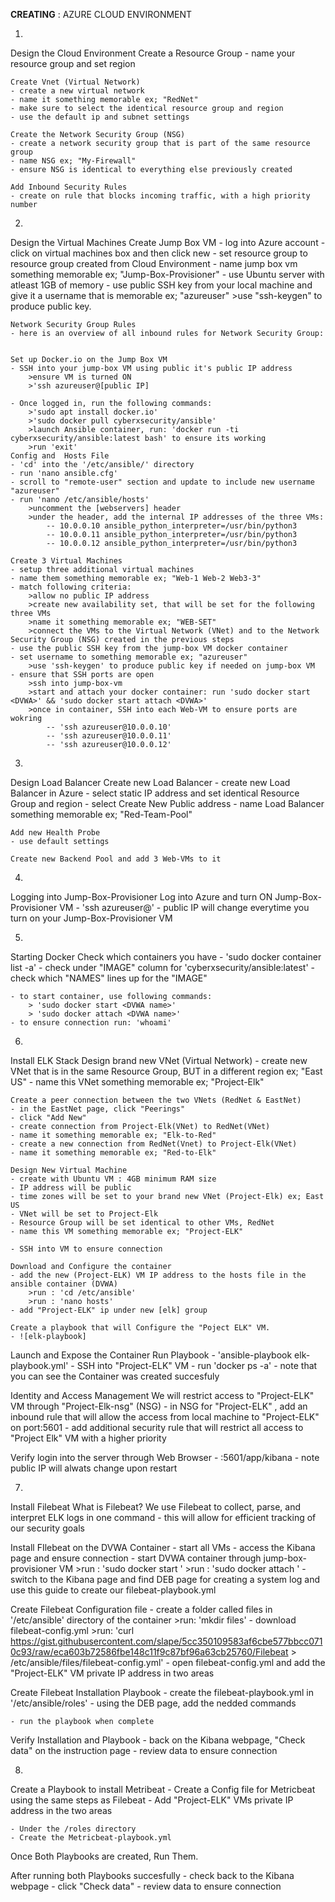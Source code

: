 **CREATING** : 
AZURE CLOUD ENVIRONMENT

1) 
Design the Cloud Environment
    Create a Resource Group
    - name your resource group and set region 
    
    Create Vnet (Virtual Network)
    - create a new virtual network
    - name it something memorable ex; "RedNet"
    - make sure to select the identical resource group and region
    - use the default ip and subnet settings

    Create the Network Security Group (NSG)
    - create a network security group that is part of the same resource group
    - name NSG ex; "My-Firewall"
    - ensure NSG is identical to everything else previously created

    Add Inbound Security Rules 
    - create on rule that blocks incoming traffic, with a high priority number

2)
Design the Virtual Machines
    Create Jump Box VM
    - log into Azure account
    - click on virtual machines box and then click new
    - set resource group to resource group created from Cloud Environment
    - name jump box vm something memorable ex; "Jump-Box-Provisioner"
    - use Ubuntu server with atleast 1GB of memory
    - use public SSH key from your local machine and give it a username that is memorable ex; "azureuser"
        >use "ssh-keygen" to produce public key.

    Network Security Group Rules
    - here is an overview of all inbound rules for Network Security Group:


    Set up Docker.io on the Jump Box VM
    - SSH into your jump-box VM using public it's public IP address
        >ensure VM is turned ON 
        >'ssh azureuser@[public IP]

    - Once logged in, run the following commands:
        >'sudo apt install docker.io'
        >'sudo docker pull cyberxsecurity/ansible'
        >launch Ansible container, run: 'docker run -ti cyberxsecurity/ansible:latest bash' to ensure its working
        >run 'exit'
    Config and  Hosts File
    - 'cd' into the '/etc/ansible/' directory 
    - run 'nano ansible.cfg'
    - scroll to "remote-user" section and update to include new username "azureuser"
    - run 'nano /etc/ansible/hosts' 
        >uncomment the [webservers] header
        >under the header, add the internal IP addresses of the three VMs:
            -- 10.0.0.10 ansible_python_interpreter=/usr/bin/python3
            -- 10.0.0.11 ansible_python_interpreter=/usr/bin/python3
            -- 10.0.0.12 ansible_python_interpreter=/usr/bin/python3    

    Create 3 Virtual Machines
    - setup three additional virtual machines
    - name them something memorable ex; "Web-1 Web-2 Web3-3"
    - match following criteria:
        >allow no public IP address
        >create new availability set, that will be set for the following three VMs
        >name it something memorable ex; "WEB-SET"
        >connect the VMs to the Virtual Network (VNet) and to the Network Security Group (NSG) created in the previous steps
    - use the public SSH key from the jump-box VM docker container
    - set username to something memorable ex; "azureuser"
        >use 'ssh-keygen' to produce public key if needed on jump-box VM
    - ensure that SSH ports are open          
        >ssh into jump-box-vm
        >start and attach your docker container: run 'sudo docker start <DVWA>' && 'sudo docker start attach <DVWA>'
        >once in container, SSH into each Web-VM to ensure ports are wokring
            -- 'ssh azureuser@10.0.0.10'
            -- 'ssh azureuser@10.0.0.11'
            -- 'ssh azureuser@10.0.0.12'

3)
Design Load Balancer
    Create new Load Balancer
    - create new Load Balancer in Azure
    - select static IP address and set identical Resource Group and region
    - select Create New Public address
    - name Load Balancer something memorable ex; "Red-Team-Pool"
    
    Add new Health Probe 
    - use default settings

    Create new Backend Pool and add 3 Web-VMs to it

4)
Logging into Jump-Box-Provisioner
    Log into Azure and turn ON Jump-Box-Provisioner VM
    - 'ssh azureuser@<public IP>'
    - public IP will change everytime you turn on your Jump-Box-Provisioner VM

5)
Starting Docker
    Check which containers you have
    - 'sudo docker container list -a'
    - check under "IMAGE" column for 'cyberxsecurity/ansible:latest'
    - check which "NAMES" lines up for the "IMAGE"

    - to start container, use following commands:
        > 'sudo docker start <DVWA name>'
        > 'sudo docker attach <DVWA name>'
    - to ensure connection run: 'whoami'

6)
Install ELK Stack
    Design brand new VNet (Virtual Network)
    - create new VNet that is in the same Resource Group, BUT in a different region ex; "East US"
    - name this VNet something memorable ex; "Project-Elk"

    Create a peer connection between the two VNets (RedNet & EastNet)
    - in the EastNet page, click "Peerings"
    - click "Add New"
    - create connection from Project-Elk(VNet) to RedNet(VNet)
    - name it something memorable ex; "Elk-to-Red"
    - create a new connection from RedNet(Vnet) to Project-Elk(VNet)
    - name it something memorable ex; "Red-to-Elk"

    Design New Virtual Machine
    - create with Ubuntu VM : 4GB minimum RAM size 
    - IP address will be public 
    - time zones will be set to your brand new VNet (Project-Elk) ex; East US
    - VNet will be set to Project-Elk
    - Resource Group will be set identical to other VMs, RedNet
    - name this VM something memorable ex; "Project-ELK"

    - SSH into VM to ensure connection

    Download and Configure the container
    - add the new (Project-ELK) VM IP address to the hosts file in the ansible container (DVWA)
        >run : 'cd /etc/ansible'
        >run : 'nano hosts'
    - add "Project-ELK" ip under new [elk] group

    Create a playbook that will Configure the "Poject ELK" VM. 
    - ![elk-playbook]

Launch and Expose the Container
    Run Playbook 
    - 'ansible-playbook elk-playbook.yml'
    - SSH into "Project-ELK" VM 
    - run 'docker ps -a'
    - note that you can see the Container was created succesfuly

Identity and Access Management
    We will restrict access to "Project-ELK" VM through "Project-Elk-nsg" (NSG)
    - in NSG for "Project-ELK" , add an inbound rule that will allow the access from local machine to "Project-ELK" on port:5601
    - add additional security rule that will restrict all access to "Project Elk" VM with a higher priority

Verify login into the server through Web Browser
    - <ELK pubic IP>:5601/app/kibana
    - note public IP will alwats change upon restart

7)
Install Filebeat
What is Filebeat?
    We use Filebeat to collect, parse, and interpret ELK logs in one command
        - this will allow for efficient tracking of our security goals
    
Install FIlebeat on the DVWA Container
    - start all VMs
    - access the Kibana page and ensure connection
    - start DVWA container through jump-box-provisioner VM
        >run : 'sudo docker start <DVWA>'
        >run : 'sudo docker attach <DVWA>'
    - switch to the Kibana page and find DEB page for creating a system log and use this guide to create our filebeat-playbook.yml

Create Filebeat Configuration file
    - create a folder called files in '/etc/ansible' directory of the container
        >run: 'mkdir files'
    - download filebeat-config.yml
        >run: 'curl https://gist.githubusercontent.com/slape/5cc350109583af6cbe577bbcc0710c93/raw/eca603b72586fbe148c11f9c87bf96a63cb25760/Filebeat > /etc/ansible/files/filebeat-config.yml'
    - open filebeat-config.yml and add the "Project-ELK" VM private IP address in two areas

Create Filebeat Installation Playbook
    - create the filebeat-playbook.yml in '/etc/ansible/roles'
    - using the DEB page, add the nedded commands

    - run the playbook when complete

Verify Installation and Playbook
    - back on the Kibana webpage, "Check data" on the instruction page
    - review data to ensure connection

8)
Create a Playbook to install Metribeat
    - Create a Config file for Metricbeat using the same steps as Filebeat
    - Add "Project-ELK" VMs private IP address in the two areas


    - Under the /roles directory
    - Create the Metricbeat-playbook.yml

Once Both Playbooks are created, Run Them. 

After running both Playbooks succesfully 
    - check back to the Kibana webpage 
    - click "Check data"
    - review data to ensure connection
    